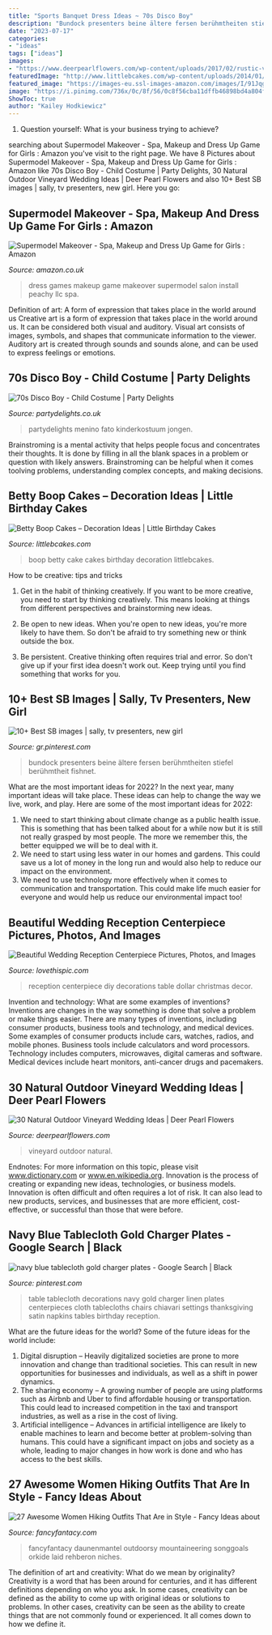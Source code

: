 ```yaml
---
title: "Sports Banquet Dress Ideas ~ 70s Disco Boy"
description: "Bundock presenters beine ältere fersen berühmtheiten stiefel berühmtheit fishnet"
date: "2023-07-17"
categories:
- "ideas"
tags: ["ideas"]
images:
- "https://www.deerpearlflowers.com/wp-content/uploads/2017/02/rustic-vineyard-wedding-reception.jpg"
featuredImage: "http://www.littlebcakes.com/wp-content/uploads/2014/01/Betty-Boop-Cake.jpg"
featured_image: "https://images-eu.ssl-images-amazon.com/images/I/91Jqgvr%2B98L.jpg"
image: "https://i.pinimg.com/736x/0c/8f/56/0c8f56cba11dffb46898bd4a804fef37--black-linen-black-satin.jpg"
ShowToc: true
author: "Kailey Hodkiewicz"
---
```



1. Question yourself: What is your business trying to achieve? 

	

		
searching about Supermodel Makeover - Spa, Makeup and Dress Up Game for Girls : Amazon you've visit to the right page. We have 8 Pictures about Supermodel Makeover - Spa, Makeup and Dress Up Game for Girls : Amazon like 70s Disco Boy - Child Costume | Party Delights, 30 Natural Outdoor Vineyard Wedding Ideas | Deer Pearl Flowers and also 10+ Best SB images | sally, tv presenters, new girl. Here you go:
		
    
## Supermodel Makeover - Spa, Makeup And Dress Up Game For Girls : Amazon

<img loading=lazy src="https://images-eu.ssl-images-amazon.com/images/I/91Jqgvr%2B98L.jpg" onerror="this.onerror=null;this.src='https://tse2.mm.bing.net/th?id=OIP.DhzMlEsYYNdED0Im5nbhfQHaNK&amp;pid=15.1';" alt="Supermodel Makeover - Spa, Makeup and Dress Up Game for Girls : Amazon">

_Source: amazon.co.uk_

>dress games makeup game makeover supermodel salon install peachy llc spa. 

	

Definition of art: A form of expression that takes place in the world around us
Creative art is a form of expression that takes place in the world around us. It can be considered both visual and auditory. Visual art consists of images, symbols, and shapes that communicate information to the viewer. Auditory art is created through sounds and sounds alone, and can be used to express feelings or emotions.

    
## 70s Disco Boy - Child Costume | Party Delights

<img loading=lazy src="https://images.partydelights.co.uk/FANC/16/660/front/v1/flxm/4.jpg" onerror="this.onerror=null;this.src='https://tse3.mm.bing.net/th?id=OIP.PAFReTPSB2HM-KNLvYBPCQHaJ4&amp;pid=15.1';" alt="70s Disco Boy - Child Costume | Party Delights">

_Source: partydelights.co.uk_

>partydelights menino fato kinderkostuum jongen. 

	

Brainstroming is a mental activity that helps people focus and concentrates their thoughts. It is done by filling in all the blank spaces in a problem or question with likely answers. Brainstroming can be helpful when it comes toolving problems, understanding complex concepts, and making decisions.

    
## Betty Boop Cakes – Decoration Ideas | Little Birthday Cakes

<img loading=lazy src="http://www.littlebcakes.com/wp-content/uploads/2014/01/Betty-Boop-Cake.jpg" onerror="this.onerror=null;this.src='https://tse2.mm.bing.net/th?id=OIP.7A4X3Lis5IXzcv6gSjLy8wHaKE&amp;pid=15.1';" alt="Betty Boop Cakes – Decoration Ideas | Little Birthday Cakes">

_Source: littlebcakes.com_

>boop betty cake cakes birthday decoration littlebcakes. 

	

How to be creative: tips and tricks
1. Get in the habit of thinking creatively. If you want to be more creative, you need to start by thinking creatively. This means looking at things from different perspectives and brainstorming new ideas.
2. Be open to new ideas. When you're open to new ideas, you're more likely to have them. So don't be afraid to try something new or think outside the box.

3. Be persistent. Creative thinking often requires trial and error. So don't give up if your first idea doesn't work out. Keep trying until you find something that works for you.

    
## 10+ Best SB Images | Sally, Tv Presenters, New Girl

<img loading=lazy src="https://i.pinimg.com/474x/68/a9/e1/68a9e1d5bce808806d6c0db9684df5ba.jpg" onerror="this.onerror=null;this.src='https://tse1.mm.bing.net/th?id=OIP.2qknX6_UPY3mqHzPBfujJAAAAA&amp;pid=15.1';" alt="10+ Best SB images | sally, tv presenters, new girl">

_Source: gr.pinterest.com_

>bundock presenters beine ältere fersen berühmtheiten stiefel berühmtheit fishnet. 

	

What are the most important ideas for 2022?
In the next year, many important ideas will take place. These ideas can help to change the way we live, work, and play. Here are some of the most important ideas for 2022:
1. We need to start thinking about climate change as a public health issue. This is something that has been talked about for a while now but it is still not really grasped by most people. The more we remember this, the better equipped we will be to deal with it.
2. We need to start using less water in our homes and gardens. This could save us a lot of money in the long run and would also help to reduce our impact on the environment.
3. We need to use technology more effectively when it comes to communication and transportation. This could make life much easier for everyone and would help us reduce our environmental impact too!

    
## Beautiful Wedding Reception Centerpiece Pictures, Photos, And Images

<img loading=lazy src="http://www.lovethispic.com/uploaded_images/89375-Beautiful-Wedding-Reception-Centerpiece.jpg" onerror="this.onerror=null;this.src='https://tse2.mm.bing.net/th?id=OIP.zJhFI0ZcUYLVFKBmk-GiogHaLI&amp;pid=15.1';" alt="Beautiful Wedding Reception Centerpiece Pictures, Photos, and Images">

_Source: lovethispic.com_

>reception centerpiece diy decorations table dollar christmas decor. 

	

Invention and technology: What are some examples of inventions?
Inventions are changes in the way something is done that solve a problem or make things easier. There are many types of inventions, including consumer products, business tools and technology, and medical devices. Some examples of consumer products include cars, watches, radios, and mobile phones. Business tools include calculators and word processors. Technology includes computers, microwaves, digital cameras and software. Medical devices include heart monitors, anti-cancer drugs and pacemakers.

    
## 30 Natural Outdoor Vineyard Wedding Ideas | Deer Pearl Flowers

<img loading=lazy src="https://www.deerpearlflowers.com/wp-content/uploads/2017/02/rustic-vineyard-wedding-reception.jpg" onerror="this.onerror=null;this.src='https://tse4.mm.bing.net/th?id=OIP.ltk9o2hfQ_YWx1eQhEzEIwHaLH&amp;pid=15.1';" alt="30 Natural Outdoor Vineyard Wedding Ideas | Deer Pearl Flowers">

_Source: deerpearlflowers.com_

>vineyard outdoor natural. 

	

Endnotes: For more information on this topic, please visit www.dictionary.com or www.en.wikipedia.org.
Innovation is the process of creating or expanding new ideas, technologies, or business models. Innovation is often difficult and often requires a lot of risk. It can also lead to new products, services, and businesses that are more efficient, cost-effective, or successful than those that were before.

    
## Navy Blue Tablecloth Gold Charger Plates - Google Search | Black

<img loading=lazy src="https://i.pinimg.com/736x/0c/8f/56/0c8f56cba11dffb46898bd4a804fef37--black-linen-black-satin.jpg" onerror="this.onerror=null;this.src='https://tse2.mm.bing.net/th?id=OIP.8fJA_Q9c_FtoX_lfLvHNWQHaJ4&amp;pid=15.1';" alt="navy blue tablecloth gold charger plates - Google Search | Black">

_Source: pinterest.com_

>table tablecloth decorations navy gold charger linen plates centerpieces cloth tablecloths chairs chiavari settings thanksgiving satin napkins tables birthday reception. 

	

What are the future ideas for the world?
Some of the future ideas for the world include:
1. Digital disruption – Heavily digitalized societies are prone to more innovation and change than traditional societies. This can result in new opportunities for businesses and individuals, as well as a shift in power dynamics.
2. The sharing economy – A growing number of people are using platforms such as Airbnb and Uber to find affordable housing or transportation. This could lead to increased competition in the taxi and transport industries, as well as a rise in the cost of living.
3. Artificial intelligence – Advances in artificial intelligence are likely to enable machines to learn and become better at problem-solving than humans. This could have a significant impact on jobs and society as a whole, leading to major changes in how work is done and who has access to the best skills.

    
## 27 Awesome Women Hiking Outfits That Are In Style - Fancy Ideas About

<img loading=lazy src="https://fancyfantacy.com/wp-content/uploads/2020/04/Awesome-Women-Hiking-Outfits-That-Are-in-Style-15.jpg" onerror="this.onerror=null;this.src='https://tse4.mm.bing.net/th?id=OIP.8p4SgmnFzHA3ERX_cBBiHAAAAA&amp;pid=15.1';" alt="27 Awesome Women Hiking Outfits That Are in Style - Fancy Ideas about">

_Source: fancyfantacy.com_

>fancyfantacy daunenmantel outdoorsy mountaineering songgoals orkide laid rehberon niches. 

	

The definition of art and creativity: What do we mean by originality?
Creativity is a word that has been around for centuries, and it has different definitions depending on who you ask. In some cases, creativity can be defined as the ability to come up with original ideas or solutions to problems. In other cases, creativity can be seen as the ability to create things that are not commonly found or experienced. It all comes down to how we define it.

